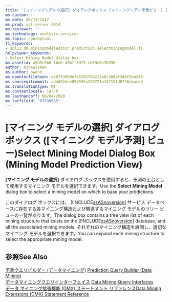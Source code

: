 ```yaml
---
title: '[マイニングモデルの選択] ダイアログボックス (マイニングモデル予測ビュー) |Microsoft Docs'
ms.custom: ''
ms.date: 06/13/2017
ms.prod: sql-server-2014
ms.reviewer: ''
ms.technology: analysis-services
ms.topic: conceptual
f1_keywords:
- sql12.dm.miningmodeleditor.prediction.selectminingmodel.f1
helpviewer_keywords:
- Select Mining Model dialog box
ms.assetid: a9d5c5b0-1beb-49bf-8df5-c659c8e7b390
author: minewiskan
ms.author: owend
ms.openlocfilehash: e4075309defb5282f04212a0c200af340f1b4240
ms.sourcegitcommit: ad4d92dce894592a259721a1571b1d8736abacdb
ms.translationtype: MT
ms.contentlocale: ja-JP
ms.lasthandoff: 08/04/2020
ms.locfileid: "87639685"
---
```

# <a name="select-mining-model-dialog-box-mining-model-prediction-view"></a><span data-ttu-id="0f4d3-102">[マイニング モデルの選択] ダイアログ ボックス ([マイニング モデル予測] ビュー)</span><span class="sxs-lookup"><span data-stu-id="0f4d3-102">Select Mining Model Dialog Box (Mining Model Prediction View)</span></span>
  <span data-ttu-id="0f4d3-103">**[マイニング モデルの選択]** ダイアログ ボックスを使用すると、予測の土台として使用するマイニング モデルを選択できます。</span><span class="sxs-lookup"><span data-stu-id="0f4d3-103">Use the **Select Mining Model** dialog box to select a mining model on which to base your predictions.</span></span>  
  
 <span data-ttu-id="0f4d3-104">このダイアログ ボックスには、 [!INCLUDE[ssASnoversion](../includes/ssasnoversion-md.md)] サービス データベースに存在する各マイニング構造および関連するマイニング モデルのツリー ビューの一覧があります。</span><span class="sxs-lookup"><span data-stu-id="0f4d3-104">The dialog box contains a tree view list of each mining structure that exists on the [!INCLUDE[ssASnoversion](../includes/ssasnoversion-md.md)] database, and all the associated mining models.</span></span> <span data-ttu-id="0f4d3-105">それぞれのマイニング構造を展開し、適切なマイニング モデルを選択できます。</span><span class="sxs-lookup"><span data-stu-id="0f4d3-105">You can expand each mining structure to select the appropriate mining model.</span></span>  
  
## <a name="see-also"></a><span data-ttu-id="0f4d3-106">参照</span><span class="sxs-lookup"><span data-stu-id="0f4d3-106">See Also</span></span>  
 <span data-ttu-id="0f4d3-107">[予測クエリビルダー &#40;データマイニング&#41;](prediction-query-builder-data-mining.md) </span><span class="sxs-lookup"><span data-stu-id="0f4d3-107">[Prediction Query Builder &#40;Data Mining&#41;](prediction-query-builder-data-mining.md) </span></span>  
 <span data-ttu-id="0f4d3-108">[データマイニングクエリインターフェイス](data-mining/data-mining-query-tools.md) </span><span class="sxs-lookup"><span data-stu-id="0f4d3-108">[Data Mining Query Interfaces](data-mining/data-mining-query-tools.md) </span></span>  
 [<span data-ttu-id="0f4d3-109">データ マイニング拡張機能 &#40;DMX&#41; ステートメント リファレンス</span><span class="sxs-lookup"><span data-stu-id="0f4d3-109">Data Mining Extensions &#40;DMX&#41; Statement Reference</span></span>](/sql/dmx/data-mining-extensions-dmx-statements)  
  
  
